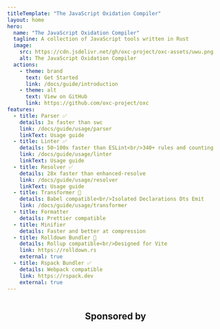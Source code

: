 ```yaml
---
titleTemplate: "The JavaScript Oxidation Compiler"
layout: home
hero:
  name: "The JavaScript Oxidation Compiler"
  tagline: A collection of JavaScript tools written in Rust
  image:
    src: https://cdn.jsdelivr.net/gh/oxc-project/oxc-assets/uwu.png
    alt: The JavaScript Oxidation Compiler
  actions:
    - theme: brand
      text: Get Started
      link: /docs/guide/introduction
    - theme: alt
      text: View on GitHub
      link: https://github.com/oxc-project/oxc
features:
  - title: Parser ✅
    details: 3x faster than swc
    link: /docs/guide/usage/parser
    linkText: Usage guide
  - title: Linter ✅
    details: 50~100x faster than ESLint<br/>340+ rules and counting
    link: /docs/guide/usage/linter
    linkText: Usage guide
  - title: Resolver ✅
    details: 28x faster than enhanced-resolve
    link: /docs/guide/usage/resolver
    linkText: Usage guide
  - title: Transformer 🚧
    details: Babel compatible<br/>Isolated Declarations Dts Emit
    link: /docs/guide/usage/transformer
  - title: Formatter
    details: Prettier compatible
  - title: Minifier
    details: Faster and better at compression
  - title: Rolldown Bundler 🚧
    details: Rollup compatible<br/>Designed for Vite
    link: https://rolldown.rs
    external: true
  - title: Rspack Bundler ✅
    details: Webpack compatible
    link: https://rspack.dev
    external: true
---
```


<script setup>
import Sponsors from '../public/sponsors.svg?component'
</script>

<div style="display: flex;flex-direction: column;justify-content: center;align-items: center;">
  <h2>Sponsored by</h2>
  <Sponsors />
</div>

<style>
.VPHero .VPImage.image-src {
  max-width: 90%;
}
</style>
